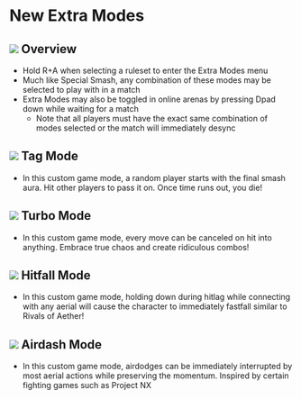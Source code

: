 # New Extra Modes

## ![](../images/Aspose.Words.f93ce4e3-25f6-48dc-9813-fc237aafe008.002.png) Overview
- Hold R+A when selecting a ruleset to enter the Extra Modes menu
- Much like Special Smash, any combination of these modes may be selected to play with in a match
- Extra Modes may also be toggled in online arenas by pressing Dpad down while waiting for a match
  - Note that all players must have the exact same combination of modes selected or the match will immediately desync

## ![](../images/Aspose.Words.f93ce4e3-25f6-48dc-9813-fc237aafe008.002.png) Tag Mode
- In this custom game mode, a random player starts with the final smash aura. Hit other players to pass it on. Once time runs out, you die!

## ![](../images/Aspose.Words.f93ce4e3-25f6-48dc-9813-fc237aafe008.002.png) Turbo Mode
- In this custom game mode, every move can be canceled on hit into anything. Embrace true chaos and create ridiculous combos!

## ![](../images/Aspose.Words.f93ce4e3-25f6-48dc-9813-fc237aafe008.002.png) Hitfall Mode
- In this custom game mode, holding down during hitlag while connecting with any aerial will cause the character to immediately fastfall similar to Rivals of Aether!

## ![](../images/Aspose.Words.f93ce4e3-25f6-48dc-9813-fc237aafe008.002.png) Airdash Mode
- In this custom game mode, airdodges can be immediately interrupted by most aerial actions while preserving the momentum. Inspired by certain fighting games such as Project NX